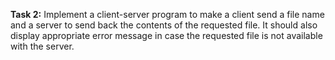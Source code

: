 **Task 2:** Implement a client-server program to make a client send a file name and a server to send back the contents of the requested file. It should also display appropriate error message in case the requested file is not available with the server.
